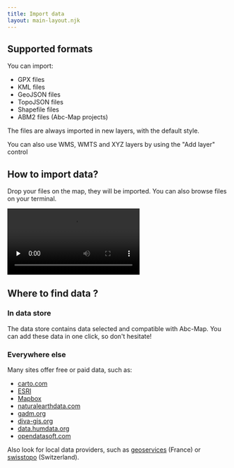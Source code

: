 ```yaml
---
title: Import data
layout: main-layout.njk
---
```


## Supported formats

You can import:

- GPX files
- KML files
- GeoJSON files
- TopoJSON files
- Shapefile files
- ABM2 files (Abc-Map projects)

The files are always imported in new layers, with the default style.

<div class="alert alert-info">
You can also use WMS, WMTS and XYZ layers by using the "Add layer" control
</div>

## How to import data?

Drop your files on the map, they will be imported. You can also browse files on your terminal.

<video controls src="../assets/data-import.mp4" preload="none"></video>

## Where to find data ?

### In data store

The data store contains data selected and compatible with Abc-Map. You can add these
data in one click, so don't hesitate!

### Everywhere else

Many sites offer free or paid data, such as:

- [carto.com](https://carto.com/help/building-maps/basemap-list/)
- [ESRI](https://www.esri.com)
- [Mapbox](https://www.mapbox.com)
- [naturalearthdata.com](http://www.naturalearthdata.com)
- [gadm.org](https://gadm.org)
- [diva-gis.org](https://www.diva-gis.org)
- [data.humdata.org](https://data.humdata.org)
- [opendatasoft.com](https://public.opendatasoft.com/explore)

Also look for local data providers, such as [geoservices](https://geoservices.ign.fr/)
(France) or [swisstopo](https://www.swisstopo.admin.ch/) (Switzerland).
